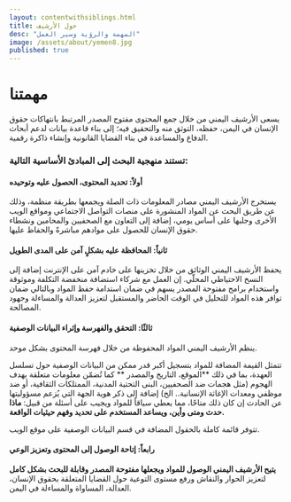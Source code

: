 ```yaml
---
layout: contentwithsiblings.html
title: حول الأرشيف
desc: "المهمة والرؤية وسير العمل"
image: /assets/about/yemen8.jpg
published: true
---
```

# مهمتنا

يسعى الأرشيف اليمني من خلال جمع المحتوى مفتوح المصدر المرتبط بانتهاكات حقوق الإنسان في اليمن، حفظه، التوثق منه والتحقيق فيه؛ إلى بناء قاعدة بيانات لدعم أبحاث الدفاع والمساعدة في بناء القضايا القانونية وإنشاء ذاكرة رقمية.

### تستند منهجية البحث إلى المبادئ الأساسية التالية:

#### أولاً: تحديد المحتوى، الحصول عليه وتوحيده

يستخرج الأرشيف اليمني مصادر المعلومات ذات الصلة ويجمعها بطريقة منظمة، وذلك عن طريق البحث عن المواد المنشورة على منصات التواصل الاجتماعي ومواقع الويب الأخرى وجلبها على أساس يومي، إضافة إلى التعاون مع الصحفيين والمحامين ونشطاء حقوق الإنسان للحصول على موادهم مباشرةً والحفاظ عليها.

#### ثانياً: المحافظة عليه بشكلٍ آمن على المدى الطويل

يحفظ الأرشيف اليمني الوثائق من خلال تخزينها على خادم آمن على الإنترنت إضافة إلى النسخ الاحتياطي المحلّي. إن العمل مع شركاء استضافة منخفضة التكلفة وموثوقة واستخدام برامج مفتوحة المصدر يسهم في  ضمان استدامة حفظ المواد وبالتالي ضمان توافر هذه المواد للتحليل في الوقت الحاضر والمستقبل لتعزيز العدالة والمساءلة وجهود المصالحة.

#### ثالثًا: التحقق والفهرسة وإثراء البيانات الوصفية

ينظم الأرشيف اليمني المواد المحفوظة من خلال فهرسة المحتوى بشكل موحد.

تتمثل القيمة المضافة للمواد بتسجيل أكبر قدر ممكن من البيانات الوصفية حول تسلسل العهدة، بما في ذلك **الموقع، التاريخ  والمصدر ** كما تُضمّن معلومات متعلقة بهدف الهجوم (مثل هجمات ضد الصحفيين، البنى التحتية المدنية، الممتلكات الثقافية، أو ضد موظفي ومعدات الإغاثة الإنسانية.. الخ) إضافة إلى ذكر هوية الجهة التي يُزعم مسؤوليتها عن الحادث إن كان ذلك متاحًا، مما يعطي سياقاً للمواد ويجيب على أسئلة من قبيل: **ماذا حدث ومتى وأين، ويساعد المستخدم على تحديد وفهم حيثيات الواقعة.**

تتوفر قائمة كاملة بالحقول المضافة في قسم البيانات الوصفية على موقع الويب.

#### رابعاً: إتاحة الوصول إلى المحتوى وتعزيز الوعي

**يتيح الأرشيف اليمني الوصول للمواد ويجعلها مفتوحة المصدر وقابلة للبحث بشكل كامل**  لتعزيز الحوار والنقاش ورفع مستوى التوعية حول القضايا المتعلقة بحقوق الإنسان، العدالة، المساواة والمساءلة في اليمن.
